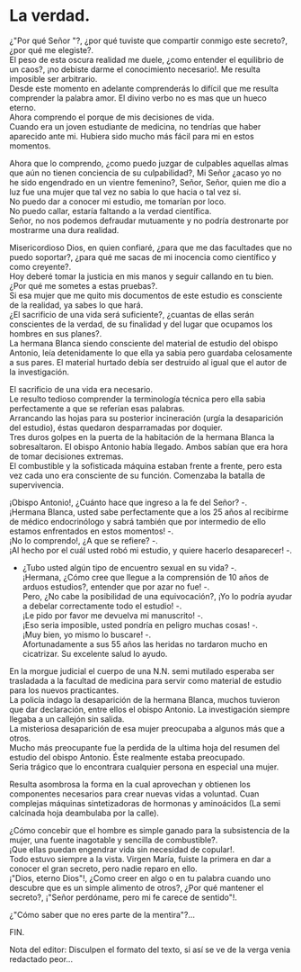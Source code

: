 # La verdad.

¿"Por qué Señor "?, ¿por qué tuviste que compartir conmigo este
secreto?, ¿por qué me elegiste?.  
El peso de esta oscura realidad me duele, ¿como entender el equilibrio
de un caos?, ¡no debiste darme el conocimiento necesario!. Me
resulta imposible ser arbitrario.  
Desde este momento en adelante comprenderás lo difícil que me resulta
comprender la palabra amor. El divino verbo no es mas que un hueco
eterno.  
Ahora comprendo el porque de mis decisiones de vida.  
Cuando era un joven estudiante de medicina, no tendrías que haber
aparecido ante mi. Hubiera sido mucho más fácil para mi en estos
momentos.

Ahora que lo comprendo, ¿como puedo juzgar de culpables aquellas almas
que aún no tienen conciencia de su culpabilidad?, Mi Señor ¿acaso yo
no he sido engendrado en un vientre femenino?, Señor, Señor, quien me
dio a luz fue una mujer que tal vez no sabia lo que hacia o tal vez si.  
No puedo dar a conocer mi estudio, me tomarían por loco.  
No puedo callar, estaría faltando a la verdad científica.  
Señor, no nos podemos defraudar mutuamente y no podría destronarte por
mostrarme una dura realidad.

Misericordioso Dios, en quien confiaré, ¿para que me das facultades
que no puedo soportar?, ¿para qué me sacas de mi inocencia como
científico y como creyente?.  
Hoy deberé tomar la justicia en mis manos y seguir callando en tu bien.  
¿Por qué me sometes a estas pruebas?.  
Si esa mujer que me quito mis documentos de este estudio es consciente
de la realidad, ya sabes lo que hará.  
¿El sacrificio de una vida será suficiente?, ¿cuantas de ellas serán
conscientes de la verdad, de su finalidad y del lugar que ocupamos los
hombres en sus planes?.  
La hermana Blanca siendo consciente del material de estudio del obispo
Antonio, leía detenidamente lo que ella ya sabia pero guardaba
celosamente a sus pares. El material hurtado debía ser destruido al
igual que el autor de la investigación.

El sacrificio de una vida era necesario.  
Le resulto tedioso comprender la terminología técnica pero ella sabia
perfectamente a que se referían esas palabras.  
Arrancando las hojas para su posterior incineración (urgía la
desaparición del estudio), éstas quedaron desparramadas por doquier.  
Tres duros golpes en la puerta de la habitación de la hermana Blanca la
sobresaltaron. El obispo Antonio había llegado. Ambos sabían que era
hora de tomar decisiones extremas.  
El combustible y la sofisticada máquina estaban frente a frente, pero
esta vez cada uno era consciente de su función. Comenzaba la batalla de
supervivencia.

¡Obispo Antonio!, ¿Cuánto hace que ingreso a la fe del Señor? -.  
¡Hermana Blanca, usted sabe perfectamente que a los 25 años al
recibirme de médico endocrinólogo y sabrá también que por intermedio de
ello estamos enfrentados en estos momentos! -.  
¡No lo comprendo!, ¿A que se refiere? -.  
¡Al hecho por el cuál usted robó mi estudio, y quiere hacerlo
desaparecer! -.  
- ¿Tubo usted algún tipo de encuentro sexual en su vida? -.  
¡Hermana, ¿Cómo cree que llegue a la comprensión de 10 años de
arduos estudios?, entender que por azar no fue! -.  
Pero, ¿No cabe la posibilidad de una equivocación?,  ¡Yo lo podría
ayudar a debelar correctamente todo el estudio! -.  
¡Le pido por favor me devuelva mi manuscrito! -.  
¡Eso seria imposible, usted pondría en peligro muchas cosas! -.  
¡Muy bien, yo mismo lo buscare! -.  
Afortunadamente a sus 55 años las heridas no tardaron mucho en
cicatrizar. Su excelente salud lo ayudo.

En la morgue judicial el cuerpo de una N.N. semi mutilado esperaba ser
trasladada a la facultad de medicina para servir como material de
estudio para los nuevos practicantes.  
La policía indago la desaparición de la hermana Blanca, muchos tuvieron
que dar declaración, entre ellos el obispo Antonio. La investigación
siempre llegaba a un callejón sin salida.  
La misteriosa desaparición de esa mujer preocupaba a algunos más que a
otros.  
Mucho más preocupante fue la perdida de la ultima hoja del resumen del
estudio del obispo Antonio. Éste realmente estaba preocupado.  
Seria trágico que lo encontrara cualquier persona en especial una
mujer.

Resulta asombrosa la forma en la cual aprovechan y obtienen los
componentes necesarios para crear nuevas vidas a voluntad. Cuan
complejas máquinas sintetizadoras de hormonas y aminoácidos (La semi
calcinada hoja deambulaba por la calle).

¿Cómo concebir que el hombre es simple ganado para la subsistencia de
la mujer, una fuente inagotable y sencilla de combustible?.  
¡Que ellas puedan engendrar vida sin necesidad de copular!.  
Todo estuvo siempre a la vista. Virgen María, fuiste la primera en dar
a conocer el gran secreto, pero nadie reparo en ello.  
¡"Dios, eterno Dios"!, ¿Como creer en algo o en tu palabra cuando
uno descubre que es un simple alimento de otros?, ¿Por qué mantener
el secreto?, ¡"Señor perdóname, pero mi fe carece de sentido"!.

¿"Cómo saber que no eres parte de la mentira"?...

FIN.

Nota del editor: Disculpen el formato del texto, si así se ve de la verga venia redactado peor...